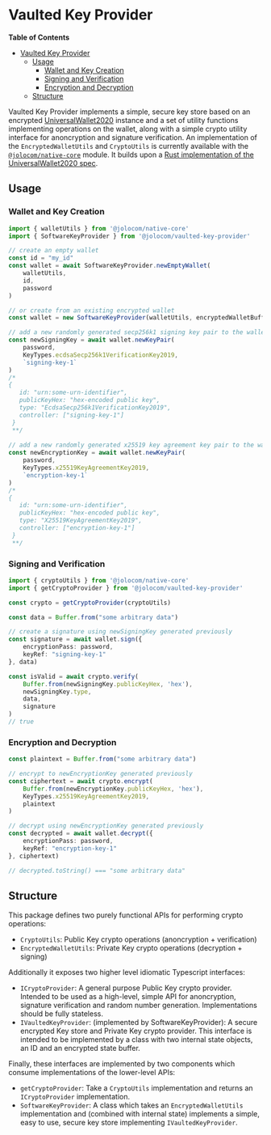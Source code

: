 # Vaulted Key Provider

<!-- markdown-toc start - Don't edit this section. Run M-x markdown-toc-refresh-toc -->
**Table of Contents**

- [Vaulted Key Provider](#vaulted-key-provider)
    - [Usage](#usage)
        - [Wallet and Key Creation](#wallet-and-key-creation)
        - [Signing and Verification](#signing-and-verification)
        - [Encryption and Decryption](#encryption-and-decryption)
    - [Structure](#structure)

<!-- markdown-toc end -->

Vaulted Key Provider implements a simple, secure key store based on an encrypted [UniversalWallet2020](https://w3c-ccg.github.io/universal-wallet-interop-spec/) instance and a set of utility functions implementing operations on the wallet, along with a simple crypto utility interface for anoncryption and signature verification. An implementation of the `EncryptedWalletUtils` and `CryptoUtils` is currently available with the [`@jolocom/native-core`](https://github.com/jolocom/rust-multi-target) module. It builds upon a [Rust implementation of the UniversalWallet2020 spec](https://github.com/jolocom/wallet-rs).

## Usage
### Wallet and Key Creation
``` typescript
import { walletUtils } from '@jolocom/native-core'
import { SoftwareKeyProvider } from '@jolocom/vaulted-key-provider'

// create an empty wallet
const id = "my_id"
const wallet = await SoftwareKeyProvider.newEmptyWallet(
    walletUtils,
    id,
    password
)

// or create from an existing encrypted wallet
const wallet = new SoftwareKeyProvider(walletUtils, encryptedWalletBuffer, id)

// add a new randomly generated secp256k1 signing key pair to the wallet
const newSigningKey = await wallet.newKeyPair(
    password,
    KeyTypes.ecdsaSecp256k1VerificationKey2019,
    `signing-key-1`
)
/*
{
   id: "urn:some-urn-identifier",
   publicKeyHex: "hex-encoded public key",
   type: "EcdsaSecp256k1VerificationKey2019",
   controller: ["signing-key-1"]
 }
 **/
 
// add a new randomly generated x25519 key agreement key pair to the wallet
const newEncryptionKey = await wallet.newKeyPair(
    password,
    KeyTypes.x25519KeyAgreementKey2019,
    `encryption-key-1`
)
/*
{
   id: "urn:some-urn-identifier",
   publicKeyHex: "hex-encoded public key",
   type: "X25519KeyAgreementKey2019",
   controller: ["encryption-key-1"]
 }
 **/
```

### Signing and Verification
``` typescript
import { cryptoUtils } from '@jolocom/native-core'
import { getCryptoProvider } from '@jolocom/vaulted-key-provider'

const crypto = getCryptoProvider(cryptoUtils)

const data = Buffer.from("some arbitrary data")

// create a signature using newSigningKey generated previously
const signature = await wallet.sign({
    encryptionPass: password,
    keyRef: "signing-key-1"
}, data)

const isValid = await crypto.verify(
    Buffer.from(newSigningKey.publicKeyHex, 'hex'),
    newSigningKey.type,
    data,
    signature
)
// true
```

### Encryption and Decryption
``` typescript
const plaintext = Buffer.from("some arbitrary data")

// encrypt to newEncryptionKey generated previously
const ciphertext = await crypto.encrypt(
    Buffer.from(newEncryptionKey.publicKeyHex, 'hex'),
    KeyTypes.x25519KeyAgreementKey2019,
    plaintext
)

// decrypt using newEncryptionKey generated previously
const decrypted = await wallet.decrypt({
    encryptionPass: password,
    keyRef: "encryption-key-1"
}, ciphertext)

// decrypted.toString() === "some arbitrary data"
```

## Structure
This package defines two purely functional APIs for performing crypto operations:
- `CryptoUtils`: Public Key crypto operations (anoncryption + verification)
- `EncryptedWalletUtils`: Private Key crypto operations (decryption + signing)

Additionally it exposes two higher level idiomatic Typescript interfaces:
- `ICryptoProvider`: A general purpose Public Key crypto provider. Intended to be used as a high-level, simple API for anoncryption, signature verification and random number generation. Implementations should be fully stateless.
- `IVaultedKeyProvider`: (implemented by SoftwareKeyProvider): A secure encrypted Key store and Private Key crypto provider. This interface is intended to be implemented by a class with two internal state objects, an ID and an encrypted state buffer.

Finally, these interfaces are implemented by two components which consume implementations of the lower-level APIs:
- `getCryptoProvider`: Take a `CryptoUtils` implementation and returns an `ICryptoProvider` implementation.
- `SoftwareKeyProvider`: A class which takes an `EncryptedWalletUtils` implementation and (combined with internal state) implements a simple, easy to use, secure key store implementing `IVaultedKeyProvider`.
